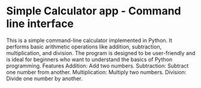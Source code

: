 # Simple Calculator app - Command line interface
This is a simple command-line calculator implemented in Python. It performs basic arithmetic operations like addition, subtraction, multiplication, and division. The program is designed to be user-friendly and is ideal for beginners who want to understand the basics of Python programming.
Features
Addition: Add two numbers.
Subtraction: Subtract one number from another.
Multiplication: Multiply two numbers.
Division: Divide one number by another.

